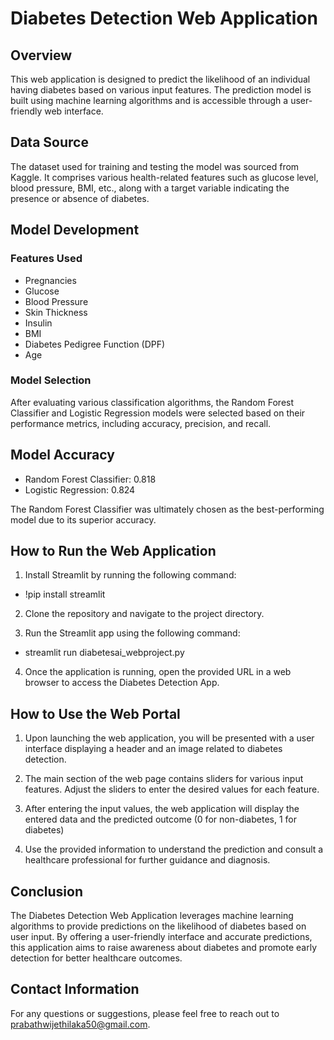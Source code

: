 # Diabetes Detection Web Application

## Overview

This web application is designed to predict the likelihood of an individual having diabetes based on various input features. The prediction model is built using machine learning algorithms and is accessible through a user-friendly web interface.

## Data Source

The dataset used for training and testing the model was sourced from Kaggle. It comprises various health-related features such as glucose level, blood pressure, BMI, etc., along with a target variable indicating the presence or absence of diabetes.

## Model Development

### Features Used
- Pregnancies
- Glucose
- Blood Pressure
- Skin Thickness
- Insulin
- BMI
- Diabetes Pedigree Function (DPF)
- Age

### Model Selection
After evaluating various classification algorithms, the Random Forest Classifier and Logistic Regression models were selected based on their performance metrics, including accuracy, precision, and recall.

## Model Accuracy

- Random Forest Classifier: 0.818
- Logistic Regression: 0.824

The Random Forest Classifier was ultimately chosen as the best-performing model due to its superior accuracy.

## How to Run the Web Application

1. Install Streamlit by running the following command:
  - !pip install streamlit

2. Clone the repository and navigate to the project directory.

3. Run the Streamlit app using the following command:
  -  streamlit run diabetesai_webproject.py

4. Once the application is running, open the provided URL in a web browser to access the Diabetes Detection App.

## How to Use the Web Portal

1. Upon launching the web application, you will be presented with a user interface displaying a header and an image related to diabetes detection.

2. The main section of the web page contains sliders for various input features. Adjust the sliders to enter the desired values for each feature.

3. After entering the input values, the web application will display the entered data and the predicted outcome (0 for non-diabetes, 1 for diabetes)
   
4. Use the provided information to understand the prediction and consult a healthcare professional for further guidance and diagnosis.

## Conclusion

The Diabetes Detection Web Application leverages machine learning algorithms to provide predictions on the likelihood of diabetes based on user input. By offering a user-friendly interface and accurate predictions, this application aims to raise awareness about diabetes and promote early detection for better healthcare outcomes.

## Contact Information

For any questions or suggestions, please feel free to reach out to [prabathwijethilaka50@gmail.com](mailto:prabathwijethilaka50@gmail.com).

